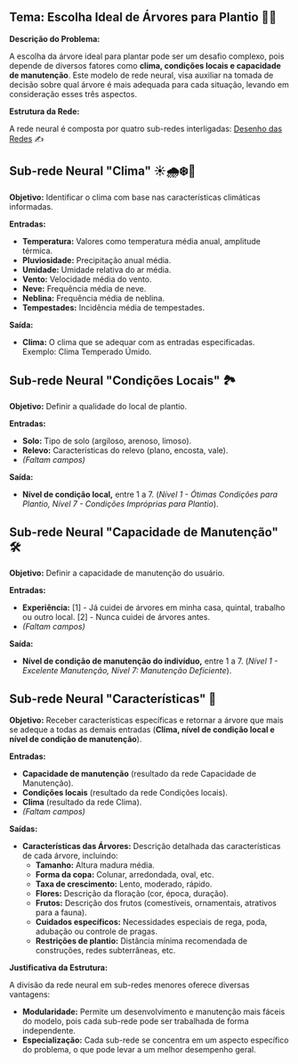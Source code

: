 ## **Tema: Escolha Ideal de Árvores para Plantio 🌳🌿**

**Descrição do Problema:**

A escolha da árvore ideal para plantar pode ser um desafio complexo, pois depende de diversos fatores como **clima, condições locais e capacidade de manutenção**. Este modelo de rede neural, visa auxiliar na tomada de decisão sobre qual árvore é mais adequada para cada situação, levando em consideração esses três aspectos.

**Estrutura da Rede:**

A rede neural é composta por quatro sub-redes interligadas: [Desenho das Redes](https://whimsical.com/redes-neurais-arvores-UEz9q62GnM1Rrs1PjFmFNA@6HYTAunKLgTV49MPDN8N5HaGmfqjrBQNp8mUEnN1yba8hfi) ✍

## **Sub-rede Neural "Clima" ☀️🌧️❄️💨**

**Objetivo:** Identificar o clima com base nas características climáticas informadas.

**Entradas:**

- **Temperatura:** Valores como temperatura média anual, amplitude térmica.
- **Pluviosidade:** Precipitação anual média.
- **Umidade:** Umidade relativa do ar média.
- **Vento:** Velocidade média do vento.
- **Neve:** Frequência média de neve.
- **Neblina:** Frequência média de neblina.
- **Tempestades:** Incidência média de tempestades.

**Saída:**

- **Clima:** O clima que se adequar com as entradas especificadas. Exemplo: Clima Temperado Úmido.

## **Sub-rede Neural "Condições Locais" 🏞️**

**Objetivo:** Definir a qualidade do local de plantio.

**Entradas:**

- **Solo:** Tipo de solo (argiloso, arenoso, limoso).
- **Relevo:** Características do relevo (plano, encosta, vale).
- _(Faltam campos)_

**Saída:**

- **Nível de condição local,** entre 1 a 7. (_Nível 1 - Ótimas Condições para Plantio, Nível 7 - Condições Impróprias para Plantio_).

## **Sub-rede Neural "Capacidade de Manutenção" 🛠️**

**Objetivo:** Definir a capacidade de manutenção do usuário.

**Entradas:**

- **Experiência:** [1] - Já cuidei de árvores em minha casa, quintal, trabalho ou outro local. [2] - Nunca cuidei de árvores antes.
- _(Faltam campos)_

**Saída:**

- **Nível de condição de manutenção do indivíduo,** entre 1 a 7. (_Nível 1 - Excelente Manutenção, Nível 7: Manutenção Deficiente_).

## **Sub-rede Neural "Características" 🌱**

**Objetivo:** Receber características específicas e retornar a árvore que mais se adeque a todas as demais entradas (**Clima, nível de condição local e nível de condição de manutenção**).

**Entradas:**

- **Capacidade de manutenção** (resultado da rede Capacidade de Manutenção).
- **Condições locais** (resultado da rede Condições locais).
- **Clima** (resultado da rede Clima).
- _(Faltam campos)_

**Saídas:**

- **Características das Árvores:** Descrição detalhada das características de cada árvore, incluindo:
  - **Tamanho:** Altura madura média.
  - **Forma da copa:** Colunar, arredondada, oval, etc.
  - **Taxa de crescimento:** Lento, moderado, rápido.
  - **Flores:** Descrição da floração (cor, época, duração).
  - **Frutos:** Descrição dos frutos (comestíveis, ornamentais, atrativos para a fauna).
  - **Cuidados específicos:** Necessidades especiais de rega, poda, adubação ou controle de pragas.
  - **Restrições de plantio:** Distância mínima recomendada de construções, redes subterrâneas, etc.

**Justificativa da Estrutura:**

A divisão da rede neural em sub-redes menores oferece diversas vantagens:

- **Modularidade:** Permite um desenvolvimento e manutenção mais fáceis do modelo, pois cada sub-rede pode ser trabalhada de forma independente.
- **Especialização:** Cada sub-rede se concentra em um aspecto específico do problema, o que pode levar a um melhor desempenho geral.
